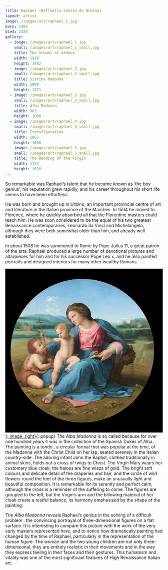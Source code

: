 ```yaml
---
title: Raphael (Raffaello Sanzio da Urbino)
layout: artist
image: /images/art/raphael_1.jpg
born: 1483
died: 1520
gallery:
  - image: /images/art/raphael_1.jpg
    small: /images/art/raphael_1_small.jpg
    title: The School of Athens
    width: 1910
    height: 1482
  - image: /images/art/raphael_2.jpg
    small: /images/art/raphael_2_small.jpg
    title: Sistine Madonna
    width: 1000
    height: 1371
  - image: /images/art/raphael_3.jpg
    small: /images/art/raphael_3_small.jpg
    title: Alba Madonna
    width: 962
    height: 1000
  - image: /images/art/raphael_4.jpg
    small: /images/art/raphael_4_small.jpg
    title: Transfiguration
    width: 1067
    height: 1608
  - image: /images/art/raphael_5.jpg
    small: /images/art/raphael_5_small.jpg
    title: The Wedding of the Virgin
    width: 1134
    height: 1626
---
```


So remarkable was Raphael’s talent that he became known as ‘the boy genius’;
his reputation grew rapidly, and his career throughout his short life seems to
have been effortless.

He was born and brought up in Urbino, an important provincial centre of art and
literature in the Italian province of the Marches. In 1504 he moved to
Florence, where he quickly absorbed all that the Florentine masters could teach
him. He was soon considered to be the equal of his two greatest Renaissance
contemporaries, Leonardo da Vinci and Michelangelo, although they were both
somewhat older than him, and already well established.

In about 1508 he was summoned to Rome by Pope Julius 11, a great patron of the
arts. Raphael produced a large number of devotional pictures and altarpieces
for him and for his successor Pope Leo x, and he also painted portraits and
designed interiors for many other wealthy Romans.

[![The Alba Madonna](/images/art/raphael_3.jpg){:.image .right}](/images/art/raphael_3.jpg){:.popup}
_The Alba Madonna_ is so called because for over one hundred years it was in
the collection of the Spanish Dukes of Alba.  The painting is a tondo , a
circular format that was popular at the time, of the Madonna with the Christ
Child on her lap, seated serenely in the Italian country-side. The adoring
infant John the Baptist, clothed traditionally in animal skins, holds out a
cross of twigs to Christ. The Virgin Mary wears her customary blue cloak; the
haloes are fine wisps of gold.  The bright soft colours and delicate detail of
the draperies and hair, and the circle of wild flowers round the feet of the
three figures, make an unusually light and beautiful composition. It is
remarkable for its serenity and perfect calm, although the cross is a reminder
of the suffering to come. The figures are grouped to the left, but the Virgin’s
arm and the billowing material of her cloak create a restful balance, its
harmony emphasized by the shape of the painting.

_The Alba Madonna_ reveals Raphael’s genius in the solving of a difficult
problem : the convincing portrayal of three-dimensional figures on a flat
surface. It is interesting to compare this picture with the work of the very
early masters represented here, and to notice how dramatically painting had
changed by the time of Raphael, particularly in the representation of the human
figure. The woman and the two young children are not only three-dimensional,
they are entirely realistic in their movements and in the way they express
feeling in their faces and their gestures. This humanism and vitality was one
of the most significant features of High Renaissance Italian art.
